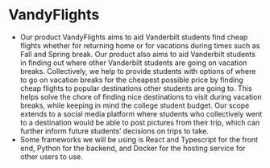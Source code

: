 ﻿# VandyFlights
* Our product VandyFlights aims to aid Vanderbilt students find cheap flights whether for returning home or for vacations during times such as Fall and Spring break. Our product also aims to aid Vanderbilt students in finding out where other Vanderbilt students are going on vacation breaks. Collectively, we help to provide students with options of where to go on vacation breaks for the cheapest possible price by finding cheap flights to popular destinations other students are going to. This helps solve the chore of finding nice destinations to visit during vacation breaks, while keeping in mind the college student budget. Our scope extends to a social media platform where students who collectively went to a destination would be able to post pictures from their trip, which can further inform future students’ decisions on trips to take.
* Some frameworks we will be using is React and Typescript for the front end, Python for the backend, and Docker for the hosting service for other users to use.
